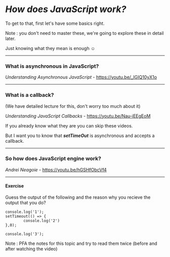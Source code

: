 # _How does JavaScript work?_

To get to that, first let's have some basics right.

Note : you don't need to master these, we're going to explore these in detail later.

Just knowing what they mean is enough ☺

---
### What is asynchronous in JavaScript?

_Understanding Asynchronous JavaScript_ - https://youtu.be/_IGIQ10yX1o

---
### What is a callback? 
(We have detailed lecture for this, don't worry too much about it)

_Understanding JavaScript Callbacks_ - https://youtu.be/Nau-iEEgEoM


If you already know what they are you can skip these videos.

But I want you to know that *__setTimeOut__* is asynchronous and accepts a callback.

---

### So how does JavaScript engine work?

_Andrei Neagoie_ - https://youtu.be/hGSHfObcVf4

---

#### Exercise

Guess the output of the following and the reason why you recieve the output that you do?

```
console.log('1');
setTimeout(() => {
        console.log('2')
},0);

console.log('3');
```

Note : PFA the notes for this topic and try to read them twice (before and after watching the video)
